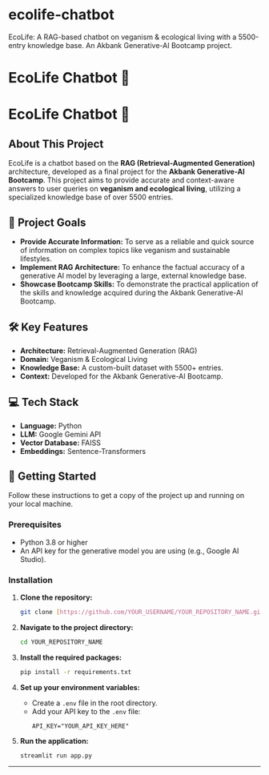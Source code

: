 # ecolife-chatbot
EcoLife: A RAG-based chatbot on veganism &amp; ecological living with a 5500-entry knowledge base. An Akbank Generative-AI Bootcamp project.
# EcoLife Chatbot 🌱

# EcoLife Chatbot 🌱

## About This Project

EcoLife is a chatbot based on the **RAG (Retrieval-Augmented Generation)** architecture, developed as a final project for the **Akbank Generative-AI Bootcamp**. This project aims to provide accurate and context-aware answers to user queries on **veganism and ecological living**, utilizing a specialized knowledge base of over 5500 entries.

## 🚀 Project Goals

* **Provide Accurate Information:** To serve as a reliable and quick source of information on complex topics like veganism and sustainable lifestyles.
* **Implement RAG Architecture:** To enhance the factual accuracy of a generative AI model by leveraging a large, external knowledge base.
* **Showcase Bootcamp Skills:** To demonstrate the practical application of the skills and knowledge acquired during the Akbank Generative-AI Bootcamp.

## 🛠️ Key Features

* **Architecture:** Retrieval-Augmented Generation (RAG)
* **Domain:** Veganism & Ecological Living
* **Knowledge Base:** A custom-built dataset with 5500+ entries.
* **Context:** Developed for the Akbank Generative-AI Bootcamp.

## 💻 Tech Stack

* **Language:** Python
* **LLM:** Google Gemini API 
* **Vector Database:** FAISS
* **Embeddings:** Sentence-Transformers

## 🚀 Getting Started

Follow these instructions to get a copy of the project up and running on your local machine.

### Prerequisites

* Python 3.8 or higher
* An API key for the generative model you are using (e.g., Google AI Studio).

### Installation

1.  **Clone the repository:**
    ```sh
    git clone [https://github.com/YOUR_USERNAME/YOUR_REPOSITORY_NAME.git](https://github.com/YOUR_USERNAME/YOUR_REPOSITORY_NAME.git)
    ```
2.  **Navigate to the project directory:**
    ```sh
    cd YOUR_REPOSITORY_NAME
    ```
3.  **Install the required packages:**
    ```sh
    pip install -r requirements.txt
    ```
4.  **Set up your environment variables:**
    * Create a `.env` file in the root directory.
    * Add your API key to the `.env` file:
        ```
        API_KEY="YOUR_API_KEY_HERE"
        ```

5.  **Run the application:**
    ```sh
    streamlit run app.py
    ```

---
